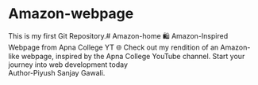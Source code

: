 # Amazon-webpage
This is my first Git Repository.# Amazon-home
🛍️ Amazon-Inspired Webpage from Apna College YT 🌐 Check out my rendition of an Amazon-like webpage, inspired by the Apna College YouTube channel. Start your journey into web development today
<BR>
Author-Piyush Sanjay Gawali.

